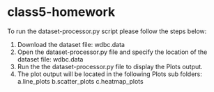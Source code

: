 # class5-homework

To run the dataset-processor.py script please follow the steps below:

1. Download the dataset file: wdbc.data
2. Open the dataset-processor.py file and specify the location of the dataset file: wdbc.data
3. Run the the dataset-processor.py file to display the Plots output.
4. The plot output will be located in the following Plots sub folders:
    a.line_plots
    b.scatter_plots
    c.heatmap_plots
